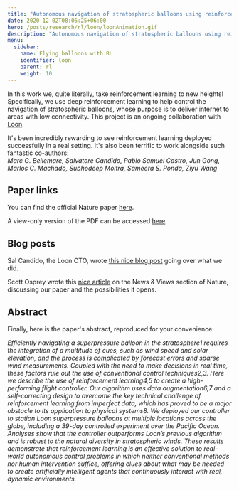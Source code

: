 ```yaml
---
title: "Autonomous navigation of stratospheric balloons using reinforcement learning"
date: 2020-12-02T08:06:25+06:00
hero: /posts/research/rl/loon/loonAnimation.gif
description: "Autonomous navigation of stratospheric balloons using reinforcement learning"
menu:
  sidebar:
    name: Flying balloons with RL
    identifier: loon
    parent: rl
    weight: 10
---
```



In this work we, quite literally, take reinforcement learning to new heights! Specifically, we use deep reinforcement learning to help control the navigation of stratospheric balloons, whose purpose is to deliver internet to areas with low connectivity. This project is an ongoing collaboration with [Loon](https://loon.com/).

It's been incredibly rewarding to see reinforcement learning deployed successfully in a real setting. It's also been terrific to work alongside such fantastic co-authors:\
_Marc G. Bellemare, Salvatore Candido, Pablo Samuel Castro, Jun Gong, Marlos C. Machado, Subhodeep Moitra, Sameera S. Ponda, Ziyu Wang_

## Paper links
You can find the official Nature paper [here](https://www.nature.com/articles/s41586-020-2939-8).

A view-only version of the PDF can be accessed [here](https://rdcu.be/cbBRc).

## Blog posts
Sal Candido, the Loon CTO, wrote [this nice blog post](https://medium.com/loon-for-all/drifting-efficiently-through-the-stratosphere-using-deep-reinforcement-learning-c38723ee2e90) going over what we did.

Scott Osprey wrote this [nice article](https://www.nature.com/articles/d41586-020-03313-1) on the News & Views section of Nature, discussing our paper and the possibilities it opens.

## Abstract
Finally, here is the paper's abstract, reproduced for your convenience:

_Efficiently navigating a superpressure balloon in the stratosphere1 requires the integration of a multitude of cues, such as wind speed and solar elevation, and the process is complicated by forecast errors and sparse wind measurements. Coupled with the need to make decisions in real time, these factors rule out the use of conventional control techniques2,3. Here we describe the use of reinforcement learning4,5 to create a high-performing flight controller. Our algorithm uses data augmentation6,7 and a self-correcting design to overcome the key technical challenge of reinforcement learning from imperfect data, which has proved to be a major obstacle to its application to physical systems8. We deployed our controller to station Loon superpressure balloons at multiple locations across the globe, including a 39-day controlled experiment over the Pacific Ocean. Analyses show that the controller outperforms Loon’s previous algorithm and is robust to the natural diversity in stratospheric winds. These results demonstrate that reinforcement learning is an effective solution to real-world autonomous control problems in which neither conventional methods nor human intervention suffice, offering clues about what may be needed to create artificially intelligent agents that continuously interact with real, dynamic environments._
